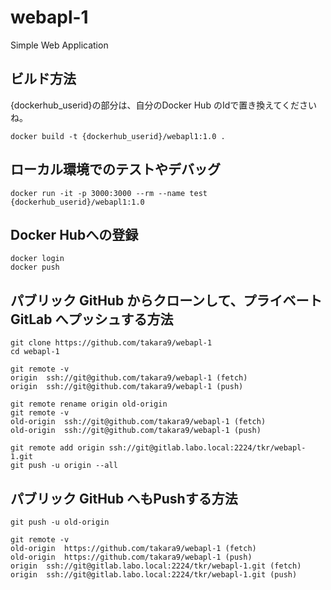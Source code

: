 # webapl-1
Simple Web Application 




## ビルド方法

{dockerhub_userid}の部分は、自分のDocker Hub のIdで置き換えてくださいね。

~~~
docker build -t {dockerhub_userid}/webapl1:1.0 .
~~~

## ローカル環境でのテストやデバッグ

~~~
docker run -it -p 3000:3000 --rm --name test {dockerhub_userid}/webapl1:1.0
~~~


## Docker Hubへの登録

~~~
docker login
docker push
~~~



## パブリック GitHub からクローンして、プライベート GitLab へプッシュする方法

~~~
git clone https://github.com/takara9/webapl-1
cd webapl-1

git remote -v
origin	ssh://git@github.com/takara9/webapl-1 (fetch)
origin	ssh://git@github.com/takara9/webapl-1 (push)

git remote rename origin old-origin
git remote -v
old-origin	ssh://git@github.com/takara9/webapl-1 (fetch)
old-origin	ssh://git@github.com/takara9/webapl-1 (push)

git remote add origin ssh://git@gitlab.labo.local:2224/tkr/webapl-1.git
git push -u origin --all
~~~


## パブリック GitHub へもPushする方法

~~~
git push -u old-origin

git remote -v
old-origin	https://github.com/takara9/webapl-1 (fetch)
old-origin	https://github.com/takara9/webapl-1 (push)
origin	ssh://git@gitlab.labo.local:2224/tkr/webapl-1.git (fetch)
origin	ssh://git@gitlab.labo.local:2224/tkr/webapl-1.git (push)
~~~


